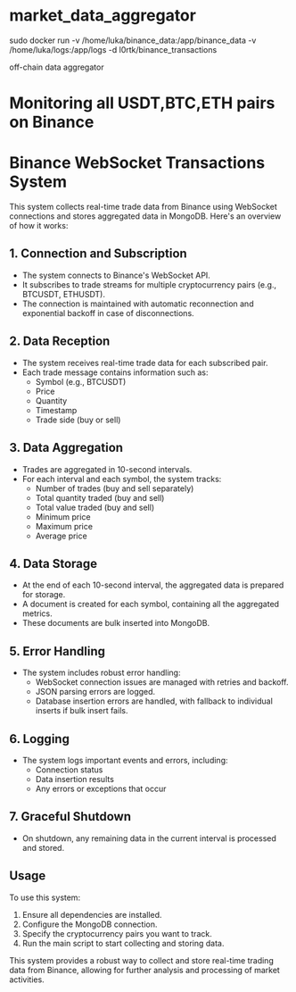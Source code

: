 # market_data_aggregator

sudo docker run -v /home/luka/binance_data:/app/binance_data -v /home/luka/logs:/app/logs -d l0rtk/binance_transactions

off-chain data aggregator

# Monitoring all USDT,BTC,ETH pairs on Binance

# Binance WebSocket Transactions System

This system collects real-time trade data from Binance using WebSocket connections and stores aggregated data in MongoDB. Here's an overview of how it works:

## 1. Connection and Subscription

- The system connects to Binance's WebSocket API.
- It subscribes to trade streams for multiple cryptocurrency pairs (e.g., BTCUSDT, ETHUSDT).
- The connection is maintained with automatic reconnection and exponential backoff in case of disconnections.

## 2. Data Reception

- The system receives real-time trade data for each subscribed pair.
- Each trade message contains information such as:
  - Symbol (e.g., BTCUSDT)
  - Price
  - Quantity
  - Timestamp
  - Trade side (buy or sell)

## 3. Data Aggregation

- Trades are aggregated in 10-second intervals.
- For each interval and each symbol, the system tracks:
  - Number of trades (buy and sell separately)
  - Total quantity traded (buy and sell)
  - Total value traded (buy and sell)
  - Minimum price
  - Maximum price
  - Average price

## 4. Data Storage

- At the end of each 10-second interval, the aggregated data is prepared for storage.
- A document is created for each symbol, containing all the aggregated metrics.
- These documents are bulk inserted into MongoDB.

## 5. Error Handling

- The system includes robust error handling:
  - WebSocket connection issues are managed with retries and backoff.
  - JSON parsing errors are logged.
  - Database insertion errors are handled, with fallback to individual inserts if bulk insert fails.

## 6. Logging

- The system logs important events and errors, including:
  - Connection status
  - Data insertion results
  - Any errors or exceptions that occur

## 7. Graceful Shutdown

- On shutdown, any remaining data in the current interval is processed and stored.

## Usage

To use this system:

1. Ensure all dependencies are installed.
2. Configure the MongoDB connection.
3. Specify the cryptocurrency pairs you want to track.
4. Run the main script to start collecting and storing data.

This system provides a robust way to collect and store real-time trading data from Binance, allowing for further analysis and processing of market activities.
